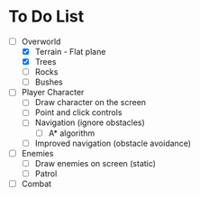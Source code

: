 # To Do List

- [ ] Overworld
  - [x] Terrain - Flat plane
  - [x] Trees
  - [ ] Rocks
  - [ ] Bushes
- [ ] Player Character
  - [ ] Draw character on the screen
  - [ ] Point and click controls
  - [ ] Navigation (ignore obstacles)
    - [ ] A\* algorithm
  - [ ] Improved navigation (obstacle avoidance)
- [ ] Enemies
  - [ ] Draw enemies on screen (static)
  - [ ] Patrol
- [ ] Combat
